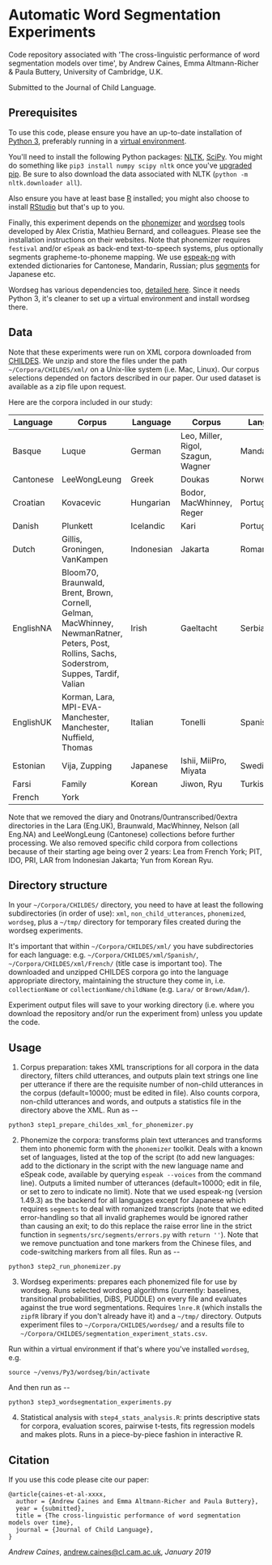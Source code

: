 # Automatic Word Segmentation Experiments

Code repository associated with 'The cross-linguistic performance of word segmentation models over time', by Andrew Caines, Emma Altmann-Richer & Paula Buttery, University of Cambridge, U.K. 

Submitted to the Journal of Child Language.


## Prerequisites

To use this code, please ensure you have an up-to-date installation of [Python 3](https://www.python.org/downloads), preferably running in a [virtual environment](https://docs.python.org/3/tutorial/venv.html).

You'll need to install the following Python packages: [NLTK](https://www.nltk.org/install.html), [SciPy](https://www.scipy.org/install.html). You might do something like `pip3 install numpy scipy nltk` once you've [upgraded pip](https://pip.pypa.io/en/stable/installing/#upgrading-pip). Be sure to also download the data associated with NLTK (`python -m nltk.downloader all`).

Also ensure you have at least base [R](https://www.r-project.org) installed; you might also choose to install [RStudio](https://www.rstudio.com) but that's up to you.

Finally, this experiment depends on the [phonemizer](https://github.com/bootphon/phonemizer) and [wordseg](https://wordseg.readthedocs.io) tools developed by Alex Cristia, Mathieu Bernard, and colleagues. Please see the installation instructions on their websites. Note that phonemizer requires `festival` and/or `eSpeak` as back-end text-to-speech systems, plus optionally segments grapheme-to-phoneme mapping. We use [espeak-ng](https://github.com/espeak-ng/espeak-ng) with extended dictionaries for Cantonese, Mandarin, Russian; plus [segments](https://github.com/cldf/segments) for Japanese etc.

Wordseg has various dependencies too, [detailed here](https://wordseg.readthedocs.io/en/latest/installation.html). Since it needs Python 3, it's cleaner to set up a virtual environment and install wordseg there.


## Data

Note that these experiments were run on XML corpora downloaded from [CHILDES](https://childes.talkbank.org/data-xml). We unzip and store the files under the path `~/Corpora/CHILDES/xml/` on a Unix-like system (i.e. Mac, Linux). Our corpus selections depended on factors described in our paper. Our used dataset is available as a zip file upon request.

Here are the corpora included in our study:

| Language | Corpus | Language | Corpus | Language | Corpus |
| -------- | ------ | -------- | ------ | -------- | ------ |
| Basque | Luque | German | Leo, Miller, Rigol, Szagun, Wagner | Mandarin | Tong, Zhou3 |
| Cantonese | LeeWongLeung | Greek | Doukas | Norwegian | Ringstad |
| Croatian | Kovacevic | Hungarian | Bodor, MacWhinney, Reger | PortugueseBR | Florianopolis |
| Danish | Plunkett | Icelandic | Kari | PortuguesePT | Santos |
| Dutch | Gillis, Groningen, VanKampen | Indonesian | Jakarta | Romanian | Avram |
| EnglishNA | Bloom70, Braunwald, Brent, Brown, Cornell, Gelman, MacWhinney, NewmanRatner, Peters, Post, Rollins, Sachs, Soderstrom, Suppes, Tardif, Valian | Irish | Gaeltacht | Serbian | SCECL |
| EnglishUK | Korman, Lara, MPI-EVA-Manchester, Manchester, Nuffield, Thomas | Italian | Tonelli | Spanish | Aguirre, JacksonThal, Nieva, OreaPine, Ornat, Vila |
| Estonian | Vija, Zupping | Japanese | Ishii, MiiPro, Miyata | Swedish| Lund |
| Farsi | Family | Korean | Jiwon, Ryu | Turkish | Aksu |
| French | York | | | | |


Note that we removed the diary and 0notrans/0untranscribed/0extra directories in the Lara (Eng.UK), Braunwald, MacWhinney, Nelson (all Eng.NA) and LeeWongLeung (Cantonese) collections before further processing. We also removed specific child corpora from collections because of their starting age being over 2 years: Lea from French York; PIT, IDO, PRI, LAR from Indonesian Jakarta; Yun from Korean Ryu.


## Directory structure

In your `~/Corpora/CHILDES/` directory, you need to have at least the following subdirectories (in order of use): `xml`, `non_child_utterances`, `phonemized`, `wordseg`, plus a `~/tmp/` directory for temporary files created during the wordseg experiments.

It's important that within `~/Corpora/CHILDES/xml/` you have subdirectories for each language: e.g. `~/Corpora/CHILDES/xml/Spanish/`, `~/Corpora/CHILDES/xml/French/` (title case is important too). The downloaded and unzipped CHILDES corpora go into the language appropriate directory, maintaining the structure they come in, i.e. `collectionName` or `collectionName/childName` (e.g. `Lara/` or `Brown/Adam/`).

Experiment output files will save to your working directory (i.e. where you download the repository and/or run the experiment from) unless you update the code.


## Usage

1. Corpus preparation: takes XML transcriptions for all corpora in the data directory, filters child utterances, and outputs plain text strings one line per utterance if there are the requisite number of non-child utterances in the corpus (default=10000; must be edited in file). Also counts corpora, non-child utterances and words, and outputs a statistics file in the directory above the XML. Run as --
```
python3 step1_prepare_childes_xml_for_phonemizer.py
```

2. Phonemize the corpora: transforms plain text utterances and transforms them into phonemic form with the `phonemizer` toolkit. Deals with a known set of languages, listed at the top of the script (to add new languages: add to the dictionary in the script with the new language name and eSpeak code, available by querying `espeak --voices` from the command line). Outputs a limited number of utterances (default=10000; edit in file, or set to zero to indicate no limit). Note that we used espeak-ng (version 1.49.3) as the backend for all languages except for Japanese which requires `segments` to deal with romanized transcripts (note that we edited error-handling so that all invalid graphemes would be ignored rather than causing an exit; to do this replace the raise error line in the strict function in `segments/src/segments/errors.py` with `return ''`). Note that we remove punctuation and tone markers from the Chinese files, and code-switching markers from all files. Run as --
```
python3 step2_run_phonemizer.py
```

3. Wordseg experiments: prepares each phonemized file for use by wordseg. Runs selected wordseg algorithms (currently: baselines, transitional probabilities, DiBS, PUDDLE) on every file and evaluates against the true word segmentations. Requires `lnre.R` (which installs the `zipfR` library if you don't already have it) and a `~/tmp/` directory. Outputs experiment files to `~/Corpora/CHILDES/wordseg/` and a results file to `~/Corpora/CHILDES/segmentation_experiment_stats.csv`.

Run within a virtual environment if that's where you've installed `wordseg`, e.g.
```
source ~/venvs/Py3/wordseg/bin/activate
```
And then run as --
```
python3 step3_wordsegmentation_experiments.py
```

4. Statistical analysis with `step4_stats_analysis.R`: prints descriptive stats for corpora, evaluation scores, pairwise t-tests, fits regression models and makes plots. Runs in a piece-by-piece fashion in interactive R.


## Citation

If you use this code please cite our paper:

```
@article{caines-et-al-xxxx,
  author = {Andrew Caines and Emma Altmann-Richer and Paula Buttery},
  year = {submitted},
  title = {The cross-linguistic performance of word segmentation models over time},
  journal = {Journal of Child Language},
}
```

_Andrew Caines_, andrew.caines@cl.cam.ac.uk, _January 2019_
